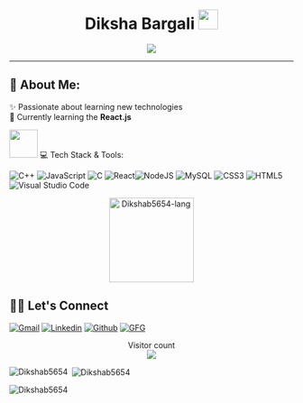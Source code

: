 <h1 align="center"> Diksha Bargali <img src="https://media.giphy.com/media/hvRJCLFzcasrR4ia7z/giphy.gif" width="35"></h1>
<p align="center">
  <a href="https://github.com/DenverCoder1/readme-typing-svg"><img src="https://readme-typing-svg.herokuapp.com?lines=Web+Developer&center=true&width=600&height=80"></a>
</p>
<hr/>

## 💫 About Me:
✨ Passionate about learning new technologies<br>🌱 Currently learning the <b>React.js</b> <br><!-- 🔭 Working on a <b>Subscription based eCommerce Website</b><br> --> 

<img src="https://media2.giphy.com/media/QssGEmpkyEOhBCb7e1/giphy.gif?cid=ecf05e47a0n3gi1bfqntqmob8g9aid1oyj2wr3ds3mg700bl&rid=giphy.gif" width="50px" height="50px"> 💻 Tech Stack & Tools:
<!-- ![Python](https://img.shields.io/badge/python-3670A0?style=for-the-badge&logo=python&logoColor=ffdd54) -->
<!--![Java](https://img.shields.io/badge/java-%23ED8B00.svg?style=for-the-badge&logo=java&logoColor=white)--> 
![C++](https://img.shields.io/badge/C++-5C2D91?style=for-the-badge&logo=c++&logoColor=white) ![JavaScript](https://img.shields.io/badge/javascript-%23323330.svg?style=for-the-badge&logo=javascript&logoColor=%23F7DF1E) ![C](https://img.shields.io/badge/c-%2300599C.svg?style=for-the-badge&logo=c&logoColor=white) ![React](https://img.shields.io/badge/react-%2320232a.svg?style=for-the-badge&logo=react&logoColor=%2361DAFB)![NodeJS](https://img.shields.io/badge/node.js-6DA55F?style=for-the-badge&logo=node.js&logoColor=white) ![MySQL](https://img.shields.io/badge/mysql-%2300f.svg?style=for-the-badge&logo=mysql&logoColor=white) ![CSS3](https://img.shields.io/badge/css3-%231572B6.svg?style=for-the-badge&logo=css3&logoColor=white) ![HTML5](https://img.shields.io/badge/html5-%23E34F26.svg?style=for-the-badge&logo=html5&logoColor=white)
 ![Visual Studio Code](https://img.shields.io/badge/Visual%20Studio%20Code-0078d7.svg?style=for-the-badge&logo=visual-studio-code&logoColor=white) 
<!-- ### <img src="https://media.giphy.com/media/swhRkVYLJDrCE/giphy.gif" width = "40> Language Stats
 <div align="center">

  <a>[![Top Langs](https://github-readme-stats.vercel.app/api/top-langs/?username=Dikshab5654)](https://github.com/Dikshab5654/github-readme-stats)</a>

</div> -->
<!-- ### <img src="https://media4.giphy.com/media/QM3HY1v4Eym58qiY1i/giphy.gif?cid=790b7611e82baed6147e3d312c0cc603a3b114d27fae9bc0&rid=giphy.gif&ct=s" width="40"> Streak stats -->
<div align="center">
<img height="150em" src="https://github-readme-stats.vercel.app/api/top-langs/?username=Dikshab5654&layout=compact&show_icon=true&theme=algolia" alt="Dikshab5654-lang"/>
<!-- <img height="150em" src="https://github-readme-stats.vercel.app/api/?username=Dikshab5654&layout=compact&show_icon=true&theme=algolia" alt="Dikshab5654-"/> -->
</div>
<!-- <div align="center">
  <a>![Github streak][github-streak]</a>
</div>-->

## 🙋‍♂️ Let's Connect
[![Gmail][gmail-shield]][gmail-url]
[![Linkedin][linkedin-shield]][linkedin-url]
[![Github][github-shield]][github-url]
[![GFG][gfg-shield]][gfg-url]
<br>

<p align="center"> 
  Visitor count<br>
  <img src="https://profile-counter.glitch.me/Dikshab5654/count.svg" />
</p>


<!-- MARKDOWN LINKS & IMAGES -->
[visitors-badge]: https://visitor-badge.glitch.me/badge?page_id=Dikshab5654
[github-stars-shield]: https://img.shields.io/github/stars/Dikshab5654?style=social
[github-stats]:https://githubreadmestats.vercel.app/apiusername=Dikshab5654&theme=algolia&show_icons=true&include_all_commits=false&count_private=true&cache_seconds=7200
[gfg-stats-url]: https://geeks-for-geeks-stats-api-napiyo.vercel.app/?userName=Dikshab5654
[gfg-url]: https://auth.geeksforgeeks.org/user/dikshakme7
[github-followers-shield]: https://img.shields.io/github/followers/Dikshab5654?style=social
[github-language]: https://github-readme-stats.vercel.app/api/top-langs/?username=Dikshab5654&theme=algolia
[github-streak]: https://streak-stats.demolab.com?user=Dikshab5654&theme=algolia
[github-trophy]: https://github-profile-trophy.vercel.app/?username=Dikshab5654&theme=algolia
[gfg-rank-shield]: https://img.shields.io/badge/Institute%20Rank-150-green?labelColor=white&logo=geeksforgeeks&style=flat
[gfg-url]: https://auth.geeksforgeeks.org/user/dikshakme7
[ssrn-shield]: https://img.shields.io/badge/-SSRN-informational?style=flat&logo=ssrn&logoColor=darkblue&color=white
[ssrn-paper-url]: https://papers.ssrn.com/sol3/papers.cfm?abstract_id=3867738
[ieee-shield]: https://img.shields.io/badge/IEEE-informational?style=flat&logo=ieee
[ieee-paper-url]: https://ieeexplore.ieee.org/document/9807998
[quote-url]: https://quotes-github-readme.vercel.app/api?type=horizontal&theme=radical
[gmail-shield]: https://img.shields.io/badge/-Diksha%20Bargali-grey?style=flat&logo=gmail
[gmail-url]: mailto:dikshab927@gmail.com
[linkedin-shield]: https://img.shields.io/badge/-Diksha%20Bargali-blue?style=flat&logo=linkedin&logoColor=white
[linkedin-url]: https://www.linkedin.com/in/Diksha-Bargali
[github-shield]: https://img.shields.io/badge/-Diksha%20Bargali-black?style=flat&logo=github
[linkedin-shield]: https://img.shields.io/badge/-Diksha%20Bargali-blue?style=flat&logo=linkedin&logoColor=white
[github-shield]: https://img.shields.io/badge/-Diksha%20Bargali-black?style=flat&logo=github
[gfg-shield]: https://img.shields.io/badge/-Diksha%20Bargali-darkgreen?style=flat&labelColor=white&logo=geeksforgeeks
[github-url]: https://github.com/Dikshab5654


<p><img align="left" src="https://github-readme-stats.vercel.app/api/top-langs?username=Dikshab5654&show_icons=true&locale=en&layout=compact" alt="Dikshab5654" /></p>

<p>&nbsp;<img align="center" src="https://github-readme-stats.vercel.app/api?username=Dikshab5654&show_icons=true&locale=en" alt="Dikshab5654" /></p>

<p><img align="center" src="https://streak-stats.demolab.com/?user=Dikshab5654" & alt="Dikshab5654" /></p>
<!-- [![GitHub Streak](https://streak-stats.demolab.com/?user=DenverCoder1)](https://git.io/streak-stats) -->
